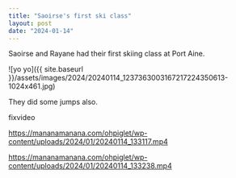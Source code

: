 ```yaml
---
title: "Saoirse's first ski class"
layout: post
date: "2024-01-14"
---
```


Saoirse and Rayane had their first skiing class at Port Aine.

![yo yo]({{ site.baseurl }}/assets/images/2024/20240114_1237363003167217224350613-1024x461.jpg)

They did some jumps also.

fixvideo

https://mananamanana.com/ohpiglet/wp-content/uploads/2024/01/20240114_133117.mp4

https://mananamanana.com/ohpiglet/wp-content/uploads/2024/01/20240114_133238.mp4
